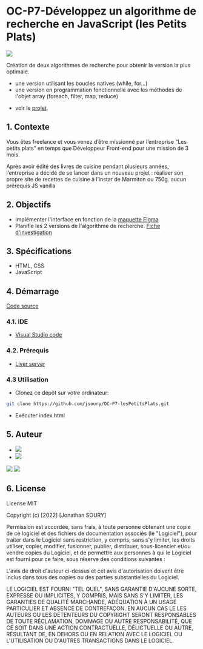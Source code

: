 # OC-P7-Développez un algorithme de recherche en JavaScript (les Petits Plats)

[![](https://img.shields.io/w3c-validation/default?targetUrl=https%3A%2F%2Fjsoury.github.io%2FOC-P7-lesPetitsPlats%2F)](https://validator.w3.org/nu/?doc=https%3A%2F%2Fjsoury.github.io%2FOC-P7-lesPetitsPlats%2F)

Création de deux algorithmes de recherche pour obtenir la version la plus optimale.

- une version utilisant les boucles natives (while, for...)
- une version en programmation fonctionnelle avec les méthodes de l'objet array (foreach, filter, map, reduce)

* voir le [projet](https://jsoury.github.io/OC-P7-lesPetitsPlats/).

## 1. Contexte

Vous êtes freelance et vous venez d’être missionné par l’entreprise “Les petits plats” en temps que Développeur Front-end pour une mission de 3 mois.

Après avoir édité des livres de cuisine pendant plusieurs années, l’entreprise a décidé de se lancer dans un nouveau projet : réaliser son propre site de recettes de cuisine à l’instar de Marmiton ou 750g.
aucun prérequis JS vanilla

## 2. Objectifs

- Implémenter l'interface en fonction de la [maquette Figma](https://www.figma.com/file/xqeE1ZKlHUWi2Efo8r73NK/UI-Design-Les-Petits-Plats-FR)
- Planifie les 2 versions de l'algorithme de recherche. [Fiche d'investigation](https://github.com/jsoury/OC-P7-lesPetitsPlats/blob/main/Fiche%2Bd%E2%80%99investigation%2Bfonctionnalite%CC%81.pdf)

## 3. Spécifications

- HTML, CSS
- JavaScript

## 4. Démarrage

[Code source](https://github.com/jsoury/OC-P7-lesPetitsPlats)

### 4.1. IDE

- [Visual Studio code](https://code.visualstudio.com/)

### 4.2. Prérequis

- [Liver server](https://marketplace.visualstudio.com/items?itemName=ritwickdey.LiveServer)

### 4.3 Utilisation

- Clonez ce dépôt sur votre ordinateur:

```bash
git clone https://github.com/jsoury/OC-P7-lesPetitsPlats.git
```

- Exécuter index.html

## 5. Auteur

- [![](https://img.shields.io/badge/Portfolio-Jonathan%20SOURY-orange)](https://js-portfolio-hgzextusx-jsoury.vercel.app/)
- [![](https://img.shields.io/badge/linkedin-%230077B5.svg?style=for-the-badge&logo=linkedin)](https://www.linkedin.com/in/jonathan-soury/)

<img src="https://github-readme-stats.vercel.app/api?username=jsoury&show_icons=true"/>

<img src="https://github-readme-stats.vercel.app/api/top-langs?username=jsoury&layout=compact"/>

## 6. License

License MIT

Copyright (c) [2022] [Jonathan SOURY]

Permission est accordée, sans frais, à toute personne obtenant une copie
de ce logiciel et des fichiers de documentation associés (le "Logiciel"), pour traiter
dans le Logiciel sans restriction, y compris, sans s'y limiter, les droits
utiliser, copier, modifier, fusionner, publier, distribuer, sous-licencier et/ou vendre
copies du Logiciel, et de permettre aux personnes à qui le Logiciel est
fourni pour ce faire, sous réserve des conditions suivantes :

L'avis de droit d'auteur ci-dessus et cet avis d'autorisation doivent être inclus dans tous
des copies ou des parties substantielles du Logiciel.

LE LOGICIEL EST FOURNI "TEL QUEL", SANS GARANTIE D'AUCUNE SORTE, EXPRESSE OU
IMPLICITES, Y COMPRIS, MAIS SANS S'Y LIMITER, LES GARANTIES DE QUALITÉ MARCHANDE,
ADÉQUATION À UN USAGE PARTICULIER ET ABSENCE DE CONTREFAÇON. EN AUCUN CAS LE
LES AUTEURS OU LES DÉTENTEURS DU COPYRIGHT SERONT RESPONSABLES DE TOUTE RÉCLAMATION, DOMMAGE OU AUTRE
RESPONSABILITÉ, QUE CE SOIT DANS UNE ACTION CONTRACTUELLE, DÉLICTUELLE OU AUTRE, RÉSULTANT DE,
EN DEHORS OU EN RELATION AVEC LE LOGICIEL OU L'UTILISATION OU D'AUTRES TRANSACTIONS DANS LE
LOGICIEL.
